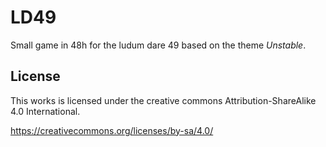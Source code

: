 # LD49

Small game in 48h for the ludum dare 49 based on the theme _Unstable_.

## License

This works is licensed under the creative commons Attribution-ShareAlike 4.0 International.

https://creativecommons.org/licenses/by-sa/4.0/
